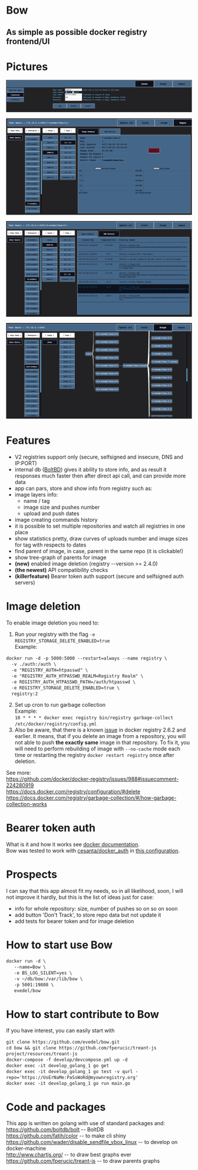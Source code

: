 Bow
==
## As simple as possible docker registry frontend/UI

Pictures
==
![](img/conf.png)  

![](img/info.png)

![](img/history.png)

![](img/parents.png)

Features
==  
- V2 registries support only (secure, selfsigned and insecure, DNS and IP:PORT)
- internal db ([BoltBD](https://github.com/boltdb/bolt)) gives it ability to store info, and as result it responses much faster then after direct api call, and can provide more data
- app can pars, store and show info from registry such as:
 - image layers info:
   - name / tag
   - image size and pushes number
   - upload and push dates
 - image creating commands history
- it is possible to set multiple repositories and watch all registries in one place
- show statistics pretty, draw curves of uploads number and image sizes for tag with respects to dates
- find parent of image, in case, parent in the same repo (it is clickable!)
- show tree-graph of parents for image
- __(new)__ enabled image deletion (registry --version >= 2.4.0)
- __(the newest)__ API compatibility checks
- __(killerfeature)__ Bearer token auth support (secure and selfsigned auth servers)

Image deletion
==
To enable image deletion you need to:  
1. Run your registry with the flag `-e REGISTRY_STORAGE_DELETE_ENABLED=true`  
Example:  
```
docker run -d -p 5000:5000 --restart=always --name registry \
  -v ./auth:/auth \
  -e "REGISTRY_AUTH=htpasswd" \
  -e "REGISTRY_AUTH_HTPASSWD_REALM=Registry Realm" \
  -e REGISTRY_AUTH_HTPASSWD_PATH=/auth/htpasswd \
  -e REGISTRY_STORAGE_DELETE_ENABLED=true \
  registry:2
```  
2. Set up cron to run garbage collection  
Example:  
`10 * * * * docker exec registry bin/registry garbage-collect /etc/docker/registry/config.yml`  
3. Also be aware, that there is a known [issue](https://github.com/docker/distribution/issues/1939) in docker registry 2.6.2 and earlier. It means, that if you delete an image from a repository, you will not able to push __the exactly same__ image in that repository. To fix it, you will need to perform rebuilding of image with `--no-cache` mode each time or restarting the registry `docker restart registry` once after deletion.

See more:  
https://github.com/docker/docker-registry/issues/988#issuecomment-224280919  
https://docs.docker.com/registry/configuration/#delete  
https://docs.docker.com/registry/garbage-collection/#/how-garbage-collection-works

Bearer token auth
==
What is it and how it works see [docker documentation](https://docs.docker.com/registry/spec/auth/token/).  
Bow was tested to work with [cesanta/docker_auth](https://github.com/cesanta/docker_auth) in [this configuration](develop/devcompose.yml).  

Prospects
==
I can say that this app almost fit my needs, so in all likelihood, soon, I will not improve it hardly, but this is the list of ideas just for case:  
- info for whole repository: size, number of pushes so on so on soon
- add button 'Don't Track', to store repo data but not update it
- add tests for bearer token and for image deletion

How to start use Bow
==
```
docker run -d \
   --name=Bow \
   -e BS_LOG_SILENT=yes \
   -v ~/db/bow:/var/lib/bow \
   -p 5001:19808 \
   evedel/bow
```
How to start contribute to Bow
==
If you have interest, you can easily start with
```
git clone https://github.com/evedel/bow.git
cd bow && git clone https://github.com/fperucic/treant-js project/resources/treant-js
docker-compose -f develop/devcompose.yml up -d
docker exec -it develop_golang_1 go get
docker exec -it develop_golang_1 go test -v qurl -repo='https://UsErNaMe:PaSsWoRd@myownregistry.org'
docker exec -it develop_golang_1 go run main.go
```
Code and packages
==
This app is written on golang with use of standard packages and:  
https://github.com/boltdb/bolt -- BoltDB  
https://github.com/fatih/color -- to make cli shiny  
https://github.com/wader/disable_sendfile_vbox_linux -- to develop on docker-machine  
http://www.chartjs.org/ -- to draw best graphs ever  
https://github.com/fperucic/treant-js -- to draw parents graphs  
